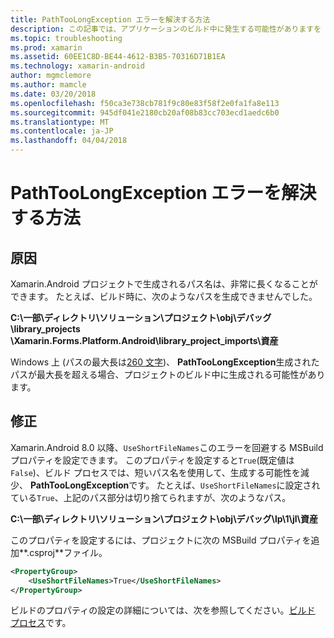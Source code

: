 ```yaml
---
title: PathTooLongException エラーを解決する方法
description: この記事では、アプリケーションのビルド中に発生する可能性がありますを PathTooLongException を解決する方法について説明します。
ms.topic: troubleshooting
ms.prod: xamarin
ms.assetid: 60EE1C8D-BE44-4612-B3B5-70316D71B1EA
ms.technology: xamarin-android
author: mgmclemore
ms.author: mamcle
ms.date: 03/20/2018
ms.openlocfilehash: f50ca3e738cb781f9c80e83f58f2e0fa1fa8e113
ms.sourcegitcommit: 945df041e2180cb20af08b83cc703ecd1aedc6b0
ms.translationtype: MT
ms.contentlocale: ja-JP
ms.lasthandoff: 04/04/2018
---
```

# <a name="how-do-i-resolve-a-pathtoolongexception-error"></a>PathTooLongException エラーを解決する方法

## <a name="cause"></a>原因

Xamarin.Android プロジェクトで生成されるパス名は、非常に長くなることができます。
たとえば、ビルド時に、次のようなパスを生成できませんでした。

**C:\\一部\\ディレクトリ\\ソリューション\\プロジェクト\\obj\\デバッグ\\__library_projects__ \\Xamarin.Forms.Platform.Android\\library_project_imports\\資産**

Windows 上 (パスの最大長は[260 文字](https://msdn.microsoft.com/library/windows/desktop/aa365247.aspx))、 **PathTooLongException**生成されたパスが最大長を超える場合、プロジェクトのビルド中に生成される可能性があります。 

## <a name="fix"></a>修正

Xamarin.Android 8.0 以降、`UseShortFileNames`このエラーを回避する MSBuild プロパティを設定できます。 このプロパティを設定すると`True`(既定値は`False`)、ビルド プロセスでは、短いパス名を使用して、生成する可能性を減少、 **PathTooLongException**です。
たとえば、`UseShortFileNames`に設定されている`True`、上記のパス部分は切り捨てられますが、次のようなパス。

**C:\\一部\\ディレクトリ\\ソリューション\\プロジェクト\\obj\\デバッグ\\lp\\1\\jl\\資産**

このプロパティを設定するには、プロジェクトに次の MSBuild プロパティを追加**.csproj**ファイル。

```xml
<PropertyGroup>
    <UseShortFileNames>True</UseShortFileNames>
</PropertyGroup>
```

ビルドのプロパティの設定の詳細については、次を参照してください。[ビルド プロセス](~/android/deploy-test/building-apps/build-process.md)です。
